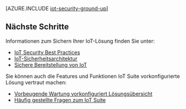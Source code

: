 <properties
 pageTitle="Sichern der Internet der Dinge von Grund auf | Microsoft Azure"
 description="Dieser Artikel beschreibt die Sicherheitsfeatures von Microsoft Azure IoT Suite"
 services=""
 suite="iot-suite"
 documentationCenter=""
 authors="YuriDio"
 manager="timlt"
 editor=""/>

<tags
 ms.service="iot-suite"
 ms.devlang="na"
 ms.topic="article"
 ms.tgt_pltfrm="na"
 ms.workload="na"
 ms.date="08/16/2016"
 ms.author="yurid"/>

[AZURE.INCLUDE [iot-security-ground-up](../../includes/iot-security-ground-up.md)]

## <a name="next-steps"></a>Nächste Schritte

Informationen zum Sichern Ihrer IoT-Lösung finden Sie unter:

- [IoT Security Best Practices][lnk-security-best-practices]
- [IoT-Sicherheitsarchitektur][lnk-security-architecture]
- [Sichere Bereitstellung von IoT][lnk-security-deployment]

[lnk-security-best-practices]: iot-security-best-practices.md
[lnk-security-architecture]: iot-security-architecture.md
[lnk-security-deployment]: iot-suite-security-deployment.md

Sie können auch die Features und Funktionen IoT Suite vorkonfigurierte Lösung vertraut machen:

- [Vorbeugende Wartung vorkonfiguriert Lösungsübersicht][lnk-predictive-overview]
- [Häufig gestellte Fragen zum IoT Suite][lnk-faq]

[lnk-predictive-overview]: iot-suite-predictive-overview.md
[lnk-faq]: iot-suite-faq.md
